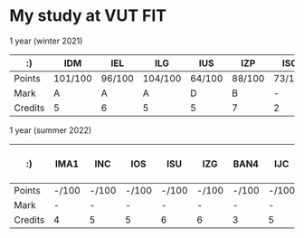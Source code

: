 
# My study at VUT FIT

1 year (winter 2021)

:) | IDM | IEL | ILG | IUS | IZP | ISC | ISM | sum
--- | --- | --- | --- |--- |--- |--- |--- |---
Points | 101/100 | 96/100 | 104/100 | 64/100 | 88/100 | 73/100 | 51/50
Mark | A | A | A | D | B | - | -
Credits | 5 | 6 | 5 | 5 | 7 | 2 | 2 | 32

1 year (summer 2022)

:) | IMA1 | INC | IOS | ISU | IZG | BAN4 | IJC | ITY | TV-PLA-R | sum
--- | --- | --- | --- |--- |--- |--- |--- |--- |--- |---
Points | -/100 | -/100 | -/100 | -/100 | -/100 | -/100 | -/100 | -/100
Mark | - | - | - | - | - | - | - | -
Credits | 4 | 5 | 5 | 6 | 6 | 3 | 5 | 4 | 0 | -
